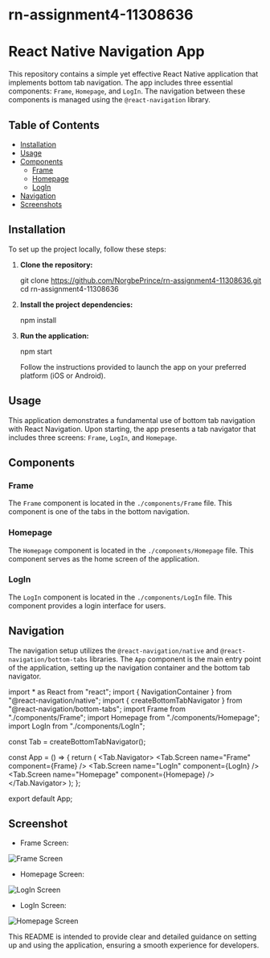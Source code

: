 # rn-assignment4-11308636

# React Native Navigation App

This repository contains a simple yet effective React Native application that implements bottom tab navigation. The app includes three essential components: `Frame`, `Homepage`, and `LogIn`. The navigation between these components is managed using the `@react-navigation` library.

## Table of Contents

- [Installation](#installation)
- [Usage](#usage)
- [Components](#components)
  - [Frame](#frame)
  - [Homepage](#homepage)
  - [LogIn](#login)
- [Navigation](#navigation)
- [Screenshots](#screenshots)

## Installation

To set up the project locally, follow these steps:

1. **Clone the repository:**

    
    git clone https://github.com/NorgbePrince/rn-assignment4-11308636.git
    cd rn-assignment4-11308636
    

2. **Install the project dependencies:**

    
    npm install
    

3. **Run the application:**

    
    npm start
    

    Follow the instructions provided to launch the app on your preferred platform (iOS or Android).

## Usage

This application demonstrates a fundamental use of bottom tab navigation with React Navigation. Upon starting, the app presents a tab navigator that includes three screens: `Frame`, `LogIn`, and `Homepage`.

## Components

### Frame

The `Frame` component is located in the `./components/Frame` file. This component is one of the tabs in the bottom navigation.

### Homepage

The `Homepage` component is located in the `./components/Homepage` file. This component serves as the home screen of the application.

### LogIn

The `LogIn` component is located in the `./components/LogIn` file. This component provides a login interface for users.

## Navigation

The navigation setup utilizes the `@react-navigation/native` and `@react-navigation/bottom-tabs` libraries. The `App` component is the main entry point of the application, setting up the navigation container and the bottom tab navigator.


import * as React from "react";
import { NavigationContainer } from "@react-navigation/native";
import { createBottomTabNavigator } from "@react-navigation/bottom-tabs";
import Frame from "./components/Frame";
import Homepage from "./components/Homepage";
import LogIn from "./components/LogIn";

const Tab = createBottomTabNavigator();

const App = () => {
  return (
    <NavigationContainer>
      <Tab.Navigator>
        <Tab.Screen name="Frame" component={Frame} />
        <Tab.Screen name="LogIn" component={LogIn} />
        <Tab.Screen name="Homepage" component={Homepage} />
      </Tab.Navigator>
    </NavigationContainer>
  );
};

export default App;

## Screenshot
- Frame Screen:

![Frame Screen](./Job/assets/photo_2024-06-19_21-10-42.jpg)
  - Homepage Screen:

![LogIn Screen](./Job/assets/photo_2024-06-19_21-10-52.jpg)
  - LogIn Screen:

![Homepage Screen](./Job/assets/photo_2024-06-19_21-10-57.jpg)
  
  This README is intended to provide clear and detailed guidance on setting up and using the application, ensuring a smooth experience for developers.

